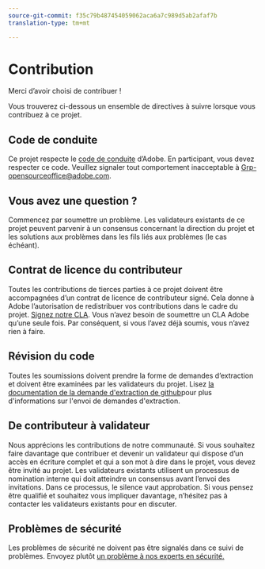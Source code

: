 ```yaml
---
source-git-commit: f35c79b487454059062aca6a7c989d5ab2afaf7b
translation-type: tm+mt

---
```

# Contribution

Merci d’avoir choisi de contribuer !

Vous trouverez ci-dessous un ensemble de directives à suivre lorsque vous contribuez à ce projet.

## Code de conduite

Ce projet respecte le [code de conduite](code-of-conduct.md) d’Adobe. En participant,
vous devez respecter ce code. Veuillez signaler tout comportement inacceptable à
[Grp-opensourceoffice@adobe.com](mailto:Grp-opensourceoffice@adobe.com).

## Vous avez une question ?

Commencez par soumettre un problème. Les validateurs existants de ce projet peuvent parvenir à un consensus concernant la direction du projet et les solutions aux problèmes dans les fils liés aux problèmes (le cas échéant).

## Contrat de licence du contributeur

Toutes les contributions de tierces parties à ce projet doivent être accompagnées d’un contrat de licence de contributeur
signé. Cela donne à Adobe l’autorisation de redistribuer vos contributions
dans le cadre du projet. [Signez notre CLA](http://opensource.adobe.com/cla.html). Vous n’avez besoin de soumettre un CLA Adobe qu’une seule fois. Par conséquent, si vous l’avez déjà soumis, vous n’avez rien à faire.

## Révision du code

Toutes les soumissions doivent prendre la forme de demandes d’extraction et doivent être examinées
par les validateurs du projet. Lisez [la documentation
de la demande d&#39;extraction de github](https://help.github.com/articles/about-pull-requests/)pour plus d&#39;informations sur l&#39;envoi de demandes d&#39;extraction.

<!--
Lastly, please follow the [pull request template](PULL_REQUEST_TEMPLATE.md) when
submitting a pull request!
-->

## De contributeur à validateur

Nous apprécions les contributions de notre communauté. Si vous souhaitez faire davantage que contribuer et devenir un validateur qui dispose d’un accès en écriture complet et qui a son mot à dire dans le projet, vous devez
être invité au projet. Les validateurs existants utilisent un processus de nomination
interne qui doit atteindre un consensus avant l’envoi des invitations. Dans ce processus, le silence vaut approbation. Si vous pensez être qualifié et souhaitez vous impliquer davantage,
n’hésitez pas à contacter les validateurs existants pour en discuter.

## Problèmes de sécurité

Les problèmes de sécurité ne doivent pas être signalés dans ce suivi de problèmes. Envoyez plutôt [un problème à nos experts en sécurité.](https://helpx.adobe.com/security/alertus.html)
